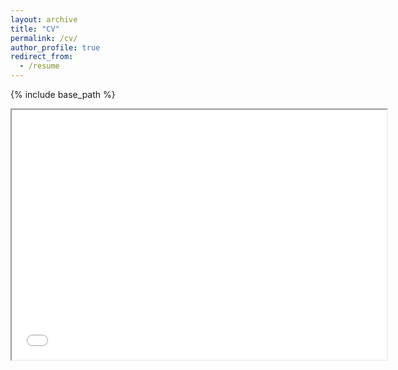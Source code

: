 ```yaml
---
layout: archive
title: "CV"
permalink: /cv/
author_profile: true
redirect_from:
  - /resume
---
```


{% include base_path %}

<iframe src="files/Alexandra_Mathieu_CV.pdf" width="600" height="400"></iframe>
